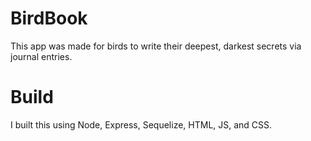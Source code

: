 # BirdBook

This app was made for birds to write their deepest, darkest secrets via journal entries.

# Build

I built this using Node, Express, Sequelize, HTML, JS, and CSS.